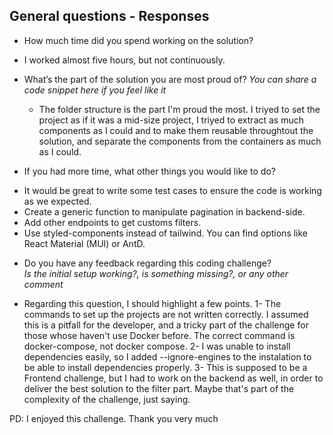 ## General questions - Responses

- How much time did you spend working on the solution?
* I worked almost five hours, but not continuously.

- What’s the part of the solution you are most proud of?
  _You can share a code snippet here if you feel like it_
  * The folder structure is the part I'm proud the most. I triyed to set the project as if it was a mid-size project, I triyed to extract as much components as I could and to make them reusable throughtout the solution, and separate the components from the containers as much as I could. 

- If you had more time, what other things you would like to do?
* It would be great to write some test cases to ensure the code is working as we expected.
* Create a generic function to manipulate pagination in backend-side.
* Add other endpoints to get customs filters.
* Use styled-components instead of tailwind. You can find options like React Material (MUI) or AntD.
- Do you have any feedback regarding this coding challenge?  
  _Is the initial setup working?, is something missing?, or any other comment_
* Regarding this question, I should highlight a few points.
1- The commands to set up the projects are not written correctly. I assumed this is a pitfall for the developer, and a tricky part of the challenge for those whose haven't use Docker before. The correct command is docker-compose, not docker compose.
2- I was unable to install dependencies easily, so I added --ignore-engines to the instalation to be able to install dependencies properly.
3- This is supposed to be a Frontend challenge, but I had to work on the backend as well, in order to deliver the best solution to the filter part. Maybe that's part of the complexity of the challenge, just saying.

PD: I enjoyed this challenge. Thank you very much

